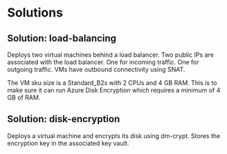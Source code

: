 

# Solutions

## Solution: load-balancing

Deploys two virtual machines behind a load balancer. Two public IPs are associated with the load balancer. One for incoming traffic. One for outgoing traffic. VMs have outbound connectivity using SNAT.

The VM sku size is a Standard_B2s with 2 CPUs and 4 GB RAM. This is to make sure it can run Azure Disk Encryption which requires a minimum of 4 GB of RAM. 

## Solution: disk-encryption

Deploys a virtual machine and encrypts its disk using dm-crypt. Stores the encryption key in the associated key vault.